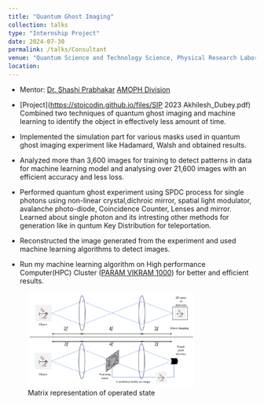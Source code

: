 ```yaml
---
title: "Quantum Ghost Imaging"
collection: talks
type: "Internship Project"
date: 2024-07-30
permalink: /talks/Consultant
venue: "Quantum Science and Technology Science, Physical Research Laboratory, Ahemdabad, Gujrat, India"
location: 
---
```

* Mentor: [Dr. Shashi Prabhakar](https://www.prl.res.in/~shaship/#group) [AMOPH Division](https://www.prl.res.in/~shaship/#about)

* [Project](https://stoicodin.github.io/files/SIP 2023 Akhilesh_Dubey.pdf) Combined two techniques of quantum ghost imaging and machine learning to identify the object in
effectively less amount of time.

* Implemented the simulation part for various masks used in quantum ghost imaging experiment like
Hadamard, Walsh and obtained results.

* Analyzed more than 3,600 images for training to detect patterns in data for machine learning model and
analysing over 21,600 images with an efficient accuracy and less loss.

* Performed quantum ghost experiment using SPDC process for single photons using non-linear crystal,dichroic mirror, spatial light modulator, avalanche photo-diode,  Coincidence Counter, Lenses and mirror. Learned about single photon and its intresting other methods for generation like in quntum Key Distribution for teleportation.

* Reconstructed the image generated from the experiment and used machine learning algorithms to detect images.

* Run my machine learning algorithm on High performance Computer(HPC) Cluster ([PARAM VIKRAM 1000](https://www.prl.res.in/prl-eng/paramvikram1000)) for better and efficient results.

<figure>
  <img src="/images/Imagingmethod.png" alt="Trulli" style="width:80%">
  <figcaption>Matrix representation of operated state</figcaption>
</figure>
